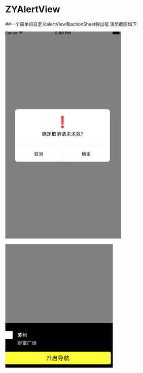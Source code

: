 # ZYAlertView
##一个简单的自定义alertView和actionSheet弹出框
演示截图如下:

![image](https://github.com/gouzyi/ZYAlertView/raw/master/imags/1.png)



![image](https://github.com/gouzyi/ZYAlertView/raw/master/imags/2.png)
